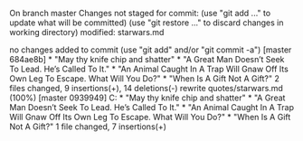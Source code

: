 On branch master
Changes not staged for commit:
  (use "git add <file>..." to update what will be committed)
  (use "git restore <file>..." to discard changes in working directory)
	modified:   starwars.md

no changes added to commit (use "git add" and/or "git commit -a")
[master 684ae8b] * "May thy knife chip and shatter" * "A Great Man Doesn’t Seek To Lead. He’s Called To It." * "An Animal Caught In A Trap Will Gnaw Off Its Own Leg To Escape. What Will You Do?" * "When Is A Gift Not A Gift?"
 2 files changed, 9 insertions(+), 14 deletions(-)
 rewrite quotes/starwars.md (100%)
[master 0939949] C: * "May thy knife chip and shatter" * "A Great Man Doesn’t Seek To Lead. He’s Called To It." * "An Animal Caught In A Trap Will Gnaw Off Its Own Leg To Escape. What Will You Do?" * "When Is A Gift Not A Gift?"
 1 file changed, 7 insertions(+)

